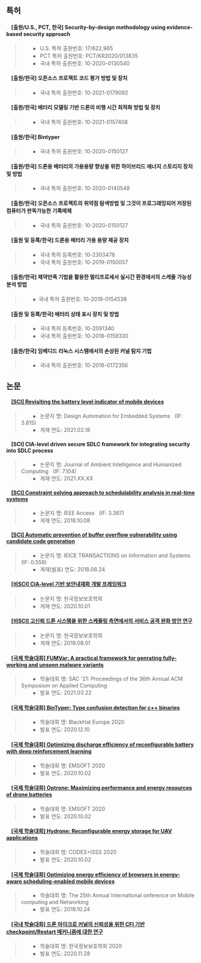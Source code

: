 ## 특허
####  &#160; &#160; [출원/U.S., PCT, 한국] Security-by-design methodology using evidence-based security approach
 > &#160; &#160; &#160; &#160; ⦁  &#160; U.S. 특허 출원번호: 17/622,965 <br>
 > &#160; &#160; &#160; &#160; ⦁  &#160; PCT 특허 출원번호: PCT/KR2020/013835 <br>
 > &#160; &#160; &#160; &#160; ⦁  &#160; 국내 특허 출원번호: 10-2020-0130540 <br> 

####  &#160; &#160; [출원/한국] 오픈소스 프로젝트 코드 평가 방법 및 장치
> &#160; &#160; &#160; &#160; ⦁  &#160; 국내 특허 출원번호: 10-2021-0179092 <br>

####  &#160; &#160; [출원/한국] 배터리 모델링 기반 드론의 비행 시간 최적화 방법 및 장치
> &#160; &#160; &#160; &#160; ⦁  &#160; 국내 특허 출원번호: 10-2021-0157408 <br>

####  &#160; &#160; [출원/한국] Bintyper
> &#160; &#160; &#160; &#160; ⦁  &#160; 국내 특허 출원번호: 10-2020-0150127 <br>

####  &#160; &#160; [출원/한국] 드론용 배터리의 가용용량 향상을 위한 하이브리드 에너지 스토리지 장치 및 방법
> &#160; &#160; &#160; &#160; ⦁  &#160; 국내 특허 출원번호: 10-2020-0140548 <br>

####  &#160; &#160; [출원/한국] 오픈소스 프로젝트의 취약점 탐색방법 및 그것이 프로그래밍되어 저장된 컴퓨터가 판독가능한 기록매체
 > &#160; &#160; &#160; &#160; ⦁  &#160; 국내 특허 출원번호: 10-2020-0150127 <br>

####  &#160; &#160; [출원 및 등록/한국] 드론용 배터리 가용 용량 제공 장치
> &#160; &#160; &#160; &#160; ⦁  &#160; 국내 특허 등록번호: 10-2303478 <br> 
> &#160; &#160; &#160; &#160; ⦁  &#160; 국내 특허 출원번호: 10-2019-0150057 <br>

####  &#160; &#160; [출원/한국] 제약만족 기법을 활용한 멀티프로세서 실시간 환경에서의 스케줄 가능성 분석 방법
> &#160; &#160; &#160; &#160; ⦁  &#160;국내 특허 출원번호: 10-2019-0154538 <br>

####  &#160; &#160; [출원 및 등록/한국] 배터리 상태 표시 장치 및 방법
> &#160; &#160; &#160; &#160; ⦁  &#160; 국내 특허 등록번호: 10-2091340 <br>
> &#160; &#160; &#160; &#160; ⦁  &#160; 국내 특허 출원번호: 10-2018-0159330 <br>

####  &#160; &#160; [출원/한국] 임베디드 리눅스 시스템에서의 손상된 커널 탐지 기법
> &#160; &#160; &#160; &#160; ⦁  &#160; 국내 특허 출원번호: 10-2018-0172356 <br>

## 논문
####  &#160; &#160; [[SCI] Revisiting the battery level indicator of mobile devices](https://link.springer.com/article/10.1007/s10617-021-09246-w)
 > &#160; &#160; &#160; &#160; ⦁  &#160; 논문지 명: Design Automation for Embedded Systems &#160; (IF: 3.815) <br>
 > &#160; &#160; &#160; &#160; ⦁  &#160; 게재 연도: 2021.02.18 <br>

####  &#160; &#160; [SCI] CIA-level driven secure SDLC framework for integrating security into SDLC process
 > &#160; &#160; &#160; &#160; ⦁  &#160; 논문지 명: Journal of Ambient Intelligence and Humanized Computing &#160; (IF: 7.104) <br>
 > &#160; &#160; &#160; &#160; ⦁  &#160; 게재 연도: 2021.XX.XX <br>

####  &#160; &#160; [[SCI] Constraint solving approach to schedulability analysis in real-time systems](https://ieeexplore.ieee.org/document/8485678)
 > &#160; &#160; &#160; &#160; ⦁  &#160; 논문지 명: IEEE Access &#160; (IF: 3.367) <br>
 > &#160; &#160; &#160; &#160; ⦁  &#160; 게재 연도: 2018.10.08 <br>

####  &#160; &#160; [[SCI] Automatic prevention of buffer overflow vulnerability using candidate code generation](https://www.jstage.jst.go.jp/article/transinf/E101.D/12/E101.D_2018EDP7192/_article/-char/en)
 > &#160; &#160; &#160; &#160; ⦁  &#160; 논문지 명: IEICE TRANSACTIONS on Information and Systems &#160; (IF: 0.559) <br>
 > &#160; &#160; &#160; &#160; ⦁  &#160; 게재(발표) 연도: 2018.08.24 <br>

####  &#160; &#160; [[비SCI] CIA-level 기반 보안내재화 개발 프레임워크](https://www.dbpia.co.kr/Journal/articleDetail?nodeId=NODE10482853)
 > &#160; &#160; &#160; &#160; ⦁  &#160; 논문지 명: 한국정보보호학회 <br>
 > &#160; &#160; &#160; &#160; ⦁  &#160; 게재 연도: 2020.10.01 <br>

####  &#160; &#160; [[비SCI] 고신뢰 드론 시스템을 위한 스케줄링 측면에서의 서비스 공격 완화 방안 연구](https://www.kci.go.kr/kciportal/ci/sereArticleSearch/ciSereArtiView.kci?sereArticleSearchBean.artiId=ART002498544)
 > &#160; &#160; &#160; &#160; ⦁  &#160; 논문지 명: 한국정보보호학회 <br>
 > &#160; &#160; &#160; &#160; ⦁  &#160; 게재 연도: 2019.08.01 <br>

####  &#160; &#160; [[국제 학술대회] FUMVar: A practical framework for genrating fully-working and unseen malware variants](https://dl.acm.org/doi/abs/10.1145/3412841.3442039)
 > &#160; &#160; &#160; &#160; ⦁  &#160; 학술대회 명: SAC '21: Proceedings of the 36th Annual ACM Symposium on Applied Computing <br>
 > &#160; &#160; &#160; &#160; ⦁  &#160; 발표 연도: 2021.03.22 <br>

####  &#160; &#160; [[국제 학술대회] BinTyper: Type confusion detection for c++ binaries](https://www.blackhat.com/eu-20/briefings/schedule/#bintyper-type-confusion-detection-for-c-binaries-21351)
 > &#160; &#160; &#160; &#160; ⦁  &#160; 학술대회 명: BlackHat Europe 2020 <br>
 > &#160; &#160; &#160; &#160; ⦁  &#160; 발표 연도: 2020.12.10 <br>

####  &#160; &#160; [[국제 학술대회] Optimizing discharge efficiency of reconfigurable battery with deep reinforcement learning](https://ieeexplore.ieee.org/document/9211558)
 > &#160; &#160; &#160; &#160; ⦁  &#160; 학술대회 명: EMSOFT 2020 <br>
 > &#160; &#160; &#160; &#160; ⦁  &#160; 발표 연도: 2020.10.02 <br>

####  &#160; &#160; [[국제 학술대회] Optrone: Maximizing performance and energy resources of drone batteries](https://ieeexplore.ieee.org/document/9211406)
 > &#160; &#160; &#160; &#160; ⦁  &#160; 학술대회 명: EMSOFT 2020 <br>
 > &#160; &#160; &#160; &#160; ⦁  &#160; 발표 연도: 2020.10.02 <br>

####  &#160; &#160; [[국제 학술대회] Hydrone: Reconfigurable energy storage for UAV applications](https://ieeexplore.ieee.org/document/9211456)
 > &#160; &#160; &#160; &#160; ⦁  &#160; 학술대회 명: CODES+ISSS 2020 <br>
 > &#160; &#160; &#160; &#160; ⦁  &#160; 발표 연도: 2020.10.02 <br>

####  &#160; &#160; [[국제 학술대회] Optimizing energy efficiency of browsers in energy-aware scheduling-enabled mobile devices](https://dl.acm.org/doi/10.1145/3300061.3345449)
 > &#160; &#160; &#160; &#160; ⦁  &#160; 학술대회 명: The 25th Annual International onference on Mobile computing and Networking <br>
 > &#160; &#160; &#160; &#160; ⦁  &#160; 발표 연도: 2019.10.24 <br>

####  &#160; &#160; [[국내 학술대회] 드론 마이크로 커널의 신뢰성을 위한 CFI 기반 checkpoint/Restart 메커니즘에 대한 연구](https://www.manuscriptlink.com/society/kiisc/conference/ciscw2020/programBook)
 > &#160; &#160; &#160; &#160; ⦁  &#160; 학술대회 명: 한국정보보호학회 2020  <br>
 > &#160; &#160; &#160; &#160; ⦁  &#160; 발표 연도: 2020.11.28 <br>
